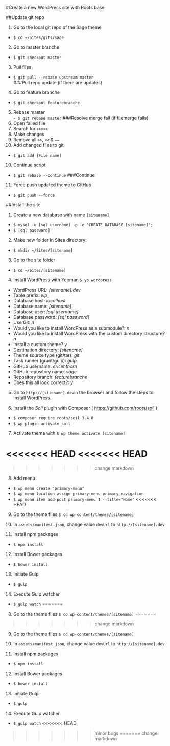 #Create a new WordPress site with Roots base

##Update git repo
1. Go to the local git repo of the Sage theme
  - `$ cd ~/Sites/gits/sage`
2. Go to master branche  
  - `$ git checkout master`
3. Pull files  
  - `$ git pull --rebase upstream master`  
###Pull repo update (if there are updates)  
4. Go to feature branche  
  - `$ git checkout featurebranche`   
5. Rebase master  
  `- $ git rebase master`
###Resolve merge fail (if filemerge fails)
6. Open failed file
7. Search for `>>>>>`
8. Make changes
9. Remove all `>>`, `<<` & `==`
10. Add changed files to git  
  - `$ git add [File name]`
10. Continue script  
  - `$ git rebase --continue`
###Continue
11. Force push updated theme to GitHub   
  - `$ git push --force`

##Install the site

1. Create a new database with name `[sitename]`
  - `$ mysql -u [sql username] -p -e "CREATE DATABASE [sitename]";`
  - `$ [sql password]`

2. Make new folder in Sites directory: 
  - `$ mkdir ~/Sites/[sitename]`

3. Go to the site folder 
  - `$ cd ~/Sites/[sitename]`

4. Install WordPress with Yeoman `$ yo wordpress`
  - WordPress URL: *[sitename].dev*
  - Table prefix: *wp_*
  - Database host: *localhost*
  - Database name: *[sitename]*
  - Database user: *[sql username]*
  - Database password: *[sql password]*
  - Use Git: *n*
  - Would you like to install WordPress as a submodule?: *n*
  - Would you like to install WordPress with the custom directory structure? *n*
  - Install a custom theme? *y*
  - Destination directory: *[sitename]*
  - Theme source type (git/tar): *git*
  - Task runner (grunt/gulp): *gulp*
  - GitHub username: *ericimthorn*
  - GitHub repository name: *sage*
  - Repository branch: *featurebranche*
  - Does this all look correct?: *y*


5. Go to `http://[sitename].dev`in the browser and follow the steps to install WordPress.

6. Install the *Soil* plugin with Composer ( <https://github.com/roots/soil> )
  - `$ composer require roots/soil 3.4.0`
  - `$ wp plugin activate soil`

7. Activate theme with `$ wp theme activate [sitename]`

<<<<<<< HEAD
<<<<<<< HEAD
=======
>>>>>>> change markdown
8. Add menu  
  - `$ wp menu create "primary-menu"`  
  - `$ wp menu location assign primary-menu primary_navigation`
  - `$ wp menu item add-post primary-menu 1 --title="Home"`
<<<<<<< HEAD

9. Go to the theme files `$ cd wp-content/themes/[sitename]`

10. In `assets/manifest.json`, change value `devUrl` to `http://[sitename].dev`

11. Install npm packages
  - `$ npm install`

12. Install Bower packages
  - `$ bower install`

13. Initiate Gulp
  - `$ gulp`

14. Execute Gulp watcher
  - `$ gulp watch`
=======
8. Go to the theme files `$ cd wp-content/themes/[sitename]`
=======
>>>>>>> change markdown

9. Go to the theme files `$ cd wp-content/themes/[sitename]`

10. In `assets/manifest.json`, change value `devUrl` to `http://[sitename].dev`

11. Install npm packages
  - `$ npm install`

12. Install Bower packages
  - `$ bower install`

13. Initiate Gulp
  - `$ gulp`

14. Execute Gulp watcher
  - `$ gulp watch`
<<<<<<< HEAD
<!--
## Troubleshooting
If **.htaccess** file is not created in *root* create new file  called `.htaccess` and place:
```
# BEGIN WordPress
<IfModule mod_rewrite.c>
RewriteEngine On
RewriteBase /
RewriteRule ^index\.php$ - [L]
RewriteCond %{REQUEST_FILENAME} !-f
RewriteCond %{REQUEST_FILENAME} !-d
RewriteRule . /index.php [L]
</IfModule>
# END WordPress
```
-->
>>>>>>> minor bugs
=======
>>>>>>> change markdown
